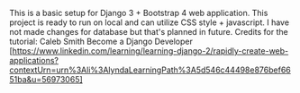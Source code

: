 This is a basic setup for Django 3 + Bootstrap 4 web application. This project is ready to run on local and can utilize CSS style + javascript.
I have not made changes for database but that's planned in future.
Credits for the tutorial: Caleb Smith Become a Django Developer
[https://www.linkedin.com/learning/learning-django-2/rapidly-create-web-applications?contextUrn=urn%3Ali%3AlyndaLearningPath%3A5d546c44498e876bef6651ba&u=56973065]
